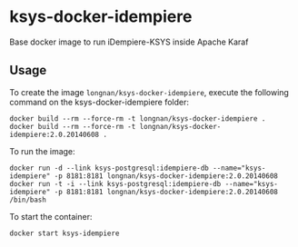 ksys-docker-idempiere
=======================

Base docker image to run iDempiere-KSYS inside Apache Karaf

Usage
-----

To create the image `longnan/ksys-docker-idempiere`, execute the following command on the ksys-docker-idempiere folder:

	docker build --rm --force-rm -t longnan/ksys-docker-idempiere .
	docker build --rm --force-rm -t longnan/ksys-docker-idempiere:2.0.20140608 .

To run the image:

	docker run -d --link ksys-postgresql:idempiere-db --name="ksys-idempiere" -p 8181:8181 longnan/ksys-docker-idempiere:2.0.20140608
	docker run -t -i --link ksys-postgresql:idempiere-db --name="ksys-idempiere" -p 8181:8181 longnan/ksys-docker-idempiere:2.0.20140608 /bin/bash

To start the container:	

	docker start ksys-idempiere

	
